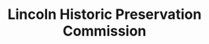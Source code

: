 ---
layout: repo
title: "Lincoln Historic Preservation Commission"
id: 11437
permalink: repos/11437/
---